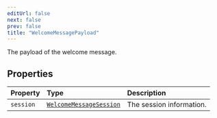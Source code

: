 ```yaml
---
editUrl: false
next: false
prev: false
title: "WelcomeMessagePayload"
---
```


The payload of the welcome message.

## Properties

| Property | Type | Description |
| :------ | :------ | :------ |
| `session` | [`WelcomeMessageSession`](/api/eventsub/interfaces/welcomemessagesession/) | The session information. |
